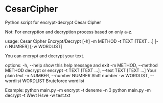# CesarCipher
Python script for encrypt-decrypt Cesar Cipher

Not: For encryption and decryption process based on only a-z.

usage: Cesar Cipher Encrypt/Decrypt [-h] -m METHOD -t TEXT [TEXT ...] [-n NUMBER] [-w WORDLIST]

You can encrypt and decrypt your text.

options:
  -h, --help            show this help message and exit
  -m METHOD, --method METHOD
                        decrypt or encrypt
  -t TEXT [TEXT ...], --text TEXT [TEXT ...]
                        Your plain text
  -n NUMBER, --number NUMBER
                        Shift number
  -w WORDLIST, --wordlist WORDLIST
                        Bruteforce wordlist
                        
                        
Example: python main.py -m encrypt -t deneme -n 3
         python main.py -m decrypt -t Wevt Hsve -w test.txt
